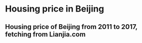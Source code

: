 # Housing price in Beijing
## Housing price of Beijing from 2011 to 2017, fetching from Lianjia.com
